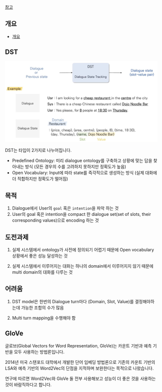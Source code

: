 [참고](https://www.notion.so/TRADE-47f74ea2ed134116bc9a089591a8ee60)

## 개요

- [개요](#개요)

## DST

![](../images/DST.png)

DST는 타입이 2가지로 나누어집니다.

- Predefined Ontology: 미리 dialogue ontology를 구축하고 상황에 맞는 답을 찾아내는 방식 (모든 경우의 수를 고려하지 못하지만 정확도가 높음)
- Open Vocabulary: Input에 따라 state를 즉각적으로 생성하는 방식 (실제 대화에 더 적합하지만 정확도가 떨어짐)

## 목적

1. Dialogue에서 User의 `goal` 혹은 `intention`을 파악 하는 것
2. User의 goal 혹은 intention을 compact 한 dialogue set(set of slots, their corresponding values)으로 encoding 하는 것

## 도전과제
1. 실제 시스템에서 ontology가 사전에 정의되기 어렵기 때문에 Open vocabulary 상황에서 좋은 성능 달성하는 것

2. 실제 시스템에서 이루어지는 대화는 하나의 domain에서 이루어지지 않기 때문에 multi domain의 대화를 다루는 것

## 어려움
1. DST model은 한번의 Dialogue turn마다 (Domain, Slot, Value)를 결정해야하는데 가능한 조합의 수가 많음

2. Multi turn mapping을 수행해야 함

## GloVe

글로브(Global Vectors for Word Representation, GloVe)는 카운트 기반과 예측 기반을 모두 사용하는 방법론입니다.

2014년 미국 스탠포드 대학에서 개발한 단어 임베딩 방법론으로 기존의 카운트 기반의 LSA와 예측 기반의 Word2Vec의 단점을 지적하며 보완한다는 목적으로 나왔습니다.

연구에 따르면 Word2Vec와 GloVe 둘 전부 사용해보고 성능이 더 좋은 것을 사용하는 것이 바람직하다고 합니다.
